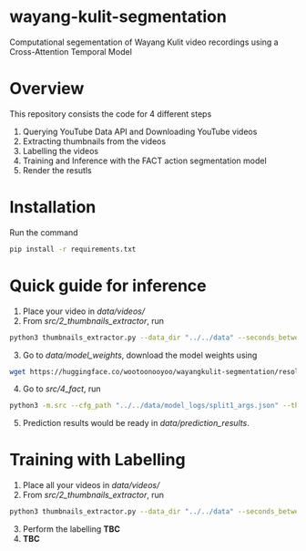 # wayang-kulit-segmentation
Computational segementation of Wayang Kulit video recordings using a Cross-Attention Temporal Model

# Overview
This repository consists the code for 4 different steps
1. Querying YouTube Data API and Downloading YouTube videos
2. Extracting thumbnails from the videos
3. Labelling the videos
4. Training and Inference with the FACT action segmentation model
5. Render the resutls

# Installation
Run the command
```bash
pip install -r requirements.txt
```

# Quick guide for inference
1. Place your video in *data/videos/*
2. From *src/2_thumbnails_extractor*, run
```bash
python3 thumbnails_extractor.py --data_dir "../../data" --seconds_between_frames 60 --resolution 320 240
```
3. Go to *data/model_weights*, download the model weights using
```bash
wget https://huggingface.co/wootoonooyoo/wayangkulit-segmentation/resolve/main/split1_network.iter-32.net
```
4. Go to *src/4_fact*, run
```bash
python3 -m.src --cfg_path "../../data/model_logs/split1_args.json" --thumbnails_path "../../data/thumbnails_npy/thumbnails_60secsPerFrame_320px240px" --mapping_path "../../data/model_logs/class_mapping.txt" --weights_path "../../data/model_weights/split1_network.iter-32.net" --output_json_path "../../data/prediction_results/07nov_preds.json"
```
5. Prediction results would be ready in *data/prediction_results*.

# Training with Labelling
1. Place all your videos in *data/videos/*
2. From *src/2_thumbnails_extractor*, run
```bash
python3 thumbnails_extractor.py --data_dir "../../data" --seconds_between_frames 60 --resolution 320 240
```
3. Perform the labelling **TBC**
4. **TBC**

